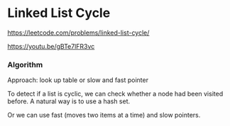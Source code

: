 # Linked List Cycle 

https://leetcode.com/problems/linked-list-cycle/

https://youtu.be/gBTe7lFR3vc

### Algorithm
Approach: look up table or slow and fast pointer

To detect if a list is cyclic, we can check whether a node had been visited before. A natural way is to use a hash set.

Or we can use fast (moves two items at a time) and slow pointers.